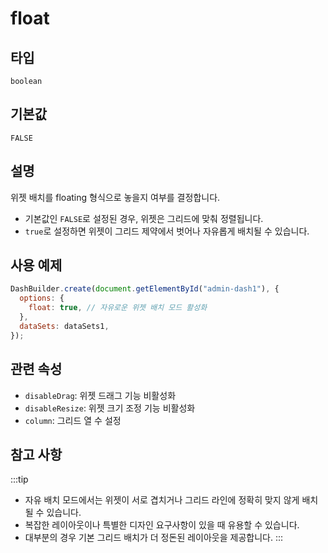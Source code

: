 # float

## 타입

`boolean`

## 기본값

`FALSE`

## 설명

위젯 배치를 floating 형식으로 놓을지 여부를 결정합니다.
- 기본값인 `FALSE`로 설정된 경우, 위젯은 그리드에 맞춰 정렬됩니다.
- `true`로 설정하면 위젯이 그리드 제약에서 벗어나 자유롭게 배치될 수 있습니다.

## 사용 예제

```javascript
DashBuilder.create(document.getElementById("admin-dash1"), {
  options: {
    float: true, // 자유로운 위젯 배치 모드 활성화
  },
  dataSets: dataSets1,
});
```
## 관련 속성

- `disableDrag`: 위젯 드래그 기능 비활성화
- `disableResize`: 위젯 크기 조정 기능 비활성화
- `column`: 그리드 열 수 설정

## 참고 사항
:::tip
- 자유 배치 모드에서는 위젯이 서로 겹치거나 그리드 라인에 정확히 맞지 않게 배치될 수 있습니다.
- 복잡한 레이아웃이나 특별한 디자인 요구사항이 있을 때 유용할 수 있습니다.
- 대부분의 경우 기본 그리드 배치가 더 정돈된 레이아웃을 제공합니다.
:::
